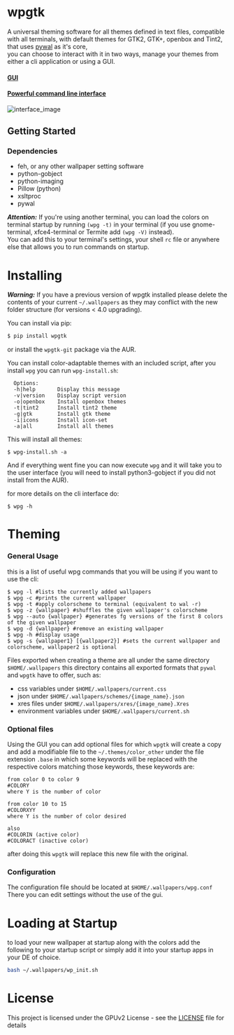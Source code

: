 
# wpgtk

A universal theming software for all themes 
defined in text files, compatible with all terminals, 
with default themes for GTK2, GTK+, openbox and Tint2, that uses 
[pywal](https://github.com/dylanaraps/pywal) as it's core,  
you can choose to interact with it in two ways, manage your themes 
from either a cli application or using a GUI.

#### [GUI](https://gfycat.com/DefinitiveSpiffyJohndory)

#### [Powerful command line interface](https://gfycat.com/NeighboringSarcasticEquine)


![interface_image](http://i.imgur.com/aWgqJPG.png)



## Getting Started

### Dependencies

* feh, or any other wallpaper setting software
* python-gobject
* python-imaging
* Pillow (python)
* xsltproc
* pywal

**_Attention:_** If you're using another terminal, you can load the colors on terminal startup
by running `(wpg -t)` in your terminal (if you use gnome-terminal, xfce4-terminal or Termite add `(wpg -V)` instead).  
You can add this to your terminal's settings, your shell `rc` file or anywhere else 
that allows you to run commands on startup.

# Installing

**_Warning:_** If you have a previous version of wpgtk installed
please delete the contents of your current `~/.wallpapers` as 
they may conflict with the new folder structure (for versions < 4.0 upgrading).

You can install via pip:

```sh
$ pip install wpgtk
```

or install the `wpgtk-git` package via the AUR.  

You can install color-adaptable themes with an included script,
after you install `wpg` you can run `wpg-install.sh`:

```
  Options:
  -h|help       Display this message
  -v|version    Display script version
  -o|openbox    Install openbox themes
  -t|tint2      Install tint2 theme
  -g|gtk        Install gtk theme
  -i|icons      Install icon-set
  -a|all        Install all themes
  ```

This will install all themes:
  ```
$ wpg-install.sh -a 
```

And if everything went fine you can now execute `wpg` and it will take
you to the user interface (you will need to install python3-gobject if
you did not install from the AUR).


for more details on the cli interface do:
```
$ wpg -h
```

# Theming

### General Usage

this is a list of useful wpg commands that you will be using if you want to use
the cli:
```
$ wpg -l #lists the currently added wallpapers
$ wpg -c #prints the current wallpaper
$ wpg -t #apply colorscheme to terminal (equivalent to wal -r)
$ wpg -z {wallpaper} #shuffles the given wallpaper's colorscheme
$ wpg --auto {wallpaper} #generates fg versions of the first 8 colors of the given wallpaper
$ wpg -d {wallpaper} #remove an existing wallpaper
$ wpg -h #display usage
$ wpg -s {wallpaper1} [{wallpaper2}] #sets the current wallpaper and colorscheme, wallpaper2 is optional
```

Files exported when creating a theme are all under the same directory `$HOME/.wallpapers`
this directory contains all exported formats that `pywal` and `wpgtk` have to offer, such
as:

* css variables under `$HOME/.wallpapers/current.css`
* json under `$HOME/.wallpapers/schemes/{image_name}.json`
* xres files under `$HOME/.wallpapers/xres/{image_name}.Xres`
* environment variables under `$HOME/.wallpapers/current.sh` 

### Optional files

Using the GUI you can add optional files for which `wpgtk` will create a copy and
add a modifiable file to the `~/.themes/color_other` under the file extension `.base`
in which some keywords will be replaced with the respective colors matching 
those keywords, these keywords are:

```assembly
from color 0 to color 9
#COLORY
where Y is the number of color

from color 10 to 15
#COLORXYY 
where Y is the number of color desired

also
#COLORIN (active color)
#COLORACT (inactive color)
```

after doing this `wpgtk` will replace this new file with the original.

### Configuration

The configuration file should be located at `$HOME/.wallpapers/wpg.conf`
There you can edit settings without the use of the gui.

# Loading at Startup
to load your new wallpaper at startup along with the colors add the following to your 
startup script or simply add it into your startup apps in your DE of choice.

```sh
bash ~/.wallpapers/wp_init.sh
```

# License

This project is licensed under the GPUv2 License - see the [LICENSE](LICENSE) file for details
